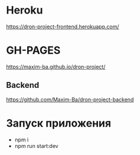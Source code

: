 # Heroku
https://dron-project-frontend.herokuapp.com/

# GH-PAGES
 https://maxim-ba.github.io/dron-project/

## Backend 
https://github.com/Maxim-Ba/dron-project-backend

# Запуск приложения 
 - npm i
 - npm run start:dev
